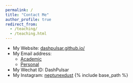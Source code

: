 ```yaml
---
permalink: /
title: "Contact Me"
author_profile: true
redirect_from: 
  - /teaching/
  - /teaching.html
---
```



* My Website: [dashpulsar.github.io/](https://dashpulsar.github.io/)
* My Email address:
    * [Academic](zj69@sussex.ac.uk)
    * [Personal](Zhengyang_Jin@outlook.com)
* My Wechat ID: DashPulsar
* My Instagram: [neptunexdust](https://www.instagram.com/neptunexdust)
{% include base_path %}